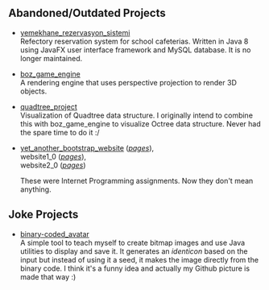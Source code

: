## Abandoned/Outdated Projects

- [yemekhane_rezervasyon_sistemi](https://github.com/bozdogan/yet_another_bootstrap_website)  
  Refectory reservation system for school cafeterias. Written in Java 8 using JavaFX user interface framework and MySQL database. It is no longer maintained.

- [boz_game_engine](https://github.com/bozdogan/boz_game_engine)  
  A rendering engine that uses perspective projection to render 3D objects.

- [quadtree_project](https://github.com/bozdogan/quadtree_project)  
  Visualization of Quadtree data structure. I originally intend to combine this with boz_game_engine to visualize Octree data structure. Never had the spare time to do it :/
  
- [yet_another_bootstrap_website](https://github.com/bozdogan/yet_another_bootstrap_website) ([*pages*](https://bozdogan.github.io/yet_another_bootstrap_website/)),  
  website1_0 ([*pages*](https://bozdogan.github.io/website1_0/)),  
  website2_0 ([*pages*](https://bozdogan.github.io/website2_0/))  
  
  These were Internet Programming assignments. Now they don't mean anything.

## Joke Projects

- [binary-coded_avatar](https://github.com/bozdogan/binary-coded_avatar)  
  A simple tool to teach myself to create bitmap images and use Java utilities to display and save it. It generates an *identicon* based on the input but instead of using it a seed, it makes the image directly from the binary code. I think it's a funny idea and actually my Github picture is made that way :) 
